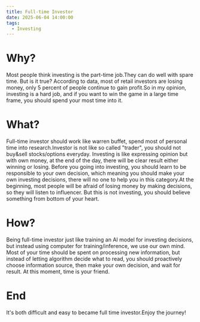 ```yaml
---
title: Full-time Investor
date: 2025-06-04 14:00:00
tags:
  - Investing
---
```


# Why?

Most people think investing is the part-time job.They can do well with spare time. But is it true? According to data, most of retail investors are losing money, only 5 percent of people continue to gain profit.So in my opinion, investing is a hard job, and if you want to win the game in a large time frame, you should spend your most time into it.

<!-- more -->

# What?

Full-time investor should work like warren buffet, spend most of personal time into research.Investor is not like so called "trader", you should not buy&sell stocks/options everyday.
Investing is like expressing opinion but with own money, at the end of the day, there will be clear result either winning or losing.
Before you going into investing, you should learn to be responsible to your own decision, which meaning you should make your own investing decisions, there will no one to help you in this category.At the beginning, most people will be afraid of losing money by making decisions, so they will listen to influencer. But this is not investing, you should believe something from bottom of your heart.

# How?

Being full-time investor just like training an AI model for investing decisions, but instead using computer for training/inference, we use our own mind.
Most of your time should be spent on processing new information, but instead of letting algorithm decide what to read, you should proactively choose information source, then make your own decision, and wait for result.
At this moment, time is your friend.

# End

It's both difficult and easy to became full time investor.Enjoy the journey!
